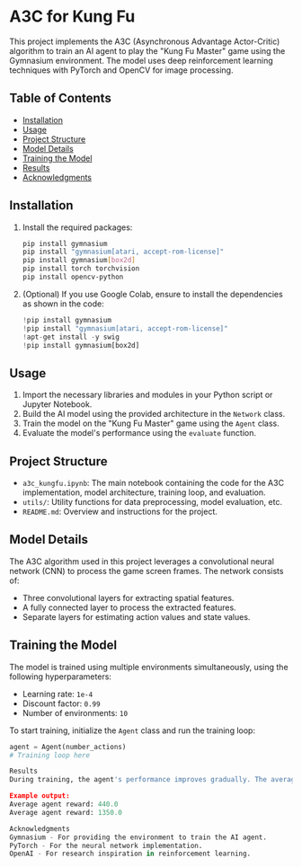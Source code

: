# A3C for Kung Fu

This project implements the A3C (Asynchronous Advantage Actor-Critic) algorithm to train an AI agent to play the "Kung Fu Master" game using the Gymnasium environment. The model uses deep reinforcement learning techniques with PyTorch and OpenCV for image processing.

## Table of Contents
- [Installation](#installation)
- [Usage](#usage)
- [Project Structure](#project-structure)
- [Model Details](#model-details)
- [Training the Model](#training-the-model)
- [Results](#results)
- [Acknowledgments](#acknowledgments)

## Installation

1. Install the required packages:
    ```bash
    pip install gymnasium
    pip install "gymnasium[atari, accept-rom-license]"
    pip install gymnasium[box2d]
    pip install torch torchvision
    pip install opencv-python
    ```

2. (Optional) If you use Google Colab, ensure to install the dependencies as shown in the code:
    ```python
    !pip install gymnasium
    !pip install "gymnasium[atari, accept-rom-license]"
    !apt-get install -y swig
    !pip install gymnasium[box2d]
    ```

## Usage

1. Import the necessary libraries and modules in your Python script or Jupyter Notebook.
2. Build the AI model using the provided architecture in the `Network` class.
3. Train the model on the "Kung Fu Master" game using the `Agent` class.
4. Evaluate the model's performance using the `evaluate` function.

## Project Structure

- `a3c_kungfu.ipynb`: The main notebook containing the code for the A3C implementation, model architecture, training loop, and evaluation.
- `utils/`: Utility functions for data preprocessing, model evaluation, etc.
- `README.md`: Overview and instructions for the project.

## Model Details

The A3C algorithm used in this project leverages a convolutional neural network (CNN) to process the game screen frames. The network consists of:
- Three convolutional layers for extracting spatial features.
- A fully connected layer to process the extracted features.
- Separate layers for estimating action values and state values.

## Training the Model

The model is trained using multiple environments simultaneously, using the following hyperparameters:
- Learning rate: `1e-4`
- Discount factor: `0.99`
- Number of environments: `10`

To start training, initialize the `Agent` class and run the training loop:
```python
agent = Agent(number_actions)
# Training loop here

Results
During training, the agent's performance improves gradually. The average reward across episodes is logged to monitor progress.

Example output:
Average agent reward: 440.0
Average agent reward: 1350.0

Acknowledgments
Gymnasium - For providing the environment to train the AI agent.
PyTorch - For the neural network implementation.
OpenAI - For research inspiration in reinforcement learning.
